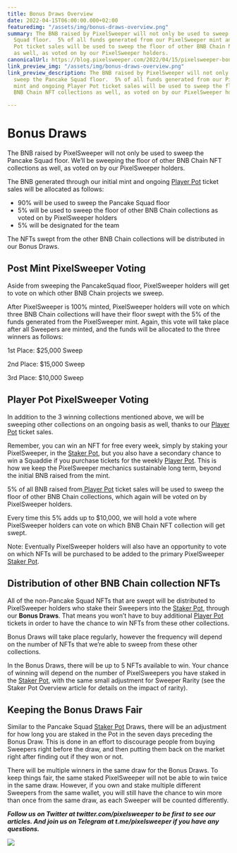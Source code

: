 ```yaml
---
title: Bonus Draws Overview
date: 2022-04-15T06:00:00.000+02:00
featuredimg: "/assets/img/bonus-draws-overview.png"
summary: The BNB raised by PixelSweeper will not only be used to sweep the Pancake
  Squad floor.  5% of all funds generated from our PixelSweeper mint and ongoing Player
  Pot ticket sales will be used to sweep the floor of other BNB Chain NFT collections
  as well, as voted on by our PixelSweeper holders.
canonicalUrl: https://blog.pixelsweeper.com/2022/04/15/pixelsweeper-bonus-draws-overview/
link_preview_img: "/assets/img/bonus-draws-overview.png"
link_preview_description: The BNB raised by PixelSweeper will not only be used to
  sweep the Pancake Squad floor.  5% of all funds generated from our PixelSweeper
  mint and ongoing Player Pot ticket sales will be used to sweep the floor of other
  BNB Chain NFT collections as well, as voted on by our PixelSweeper holders.

---
```

# **Bonus Draws**

The BNB raised by PixelSweeper will not only be used to sweep the Pancake Squad floor. We’ll be sweeping the floor of other BNB Chain NFT collections as well, as voted on by our PixelSweeper holders.

The BNB generated through our initial mint and ongoing [Player Pot](https://blog.pixelsweeper.com/2022/04/13/pixelsweeper-player-pot-overview/ "Player Pot Overview") ticket sales will be allocated as follows:

* 90% will be used to sweep the Pancake Squad floor
* 5% will be used to sweep the floor of other BNB Chain collections as voted on by PixelSweeper holders
* 5% will be designated for the team

The NFTs swept from the other BNB Chain collections will be distributed in our Bonus Draws.

## **Post Mint PixelSweeper Voting**

Aside from sweeping the PancakeSquad floor, PixelSweeper holders will get to vote on which other BNB Chain projects we sweep.

After PixelSweeper is 100% minted, PixelSweeper holders will vote on which three BNB Chain collections will have their floor swept with the 5% of the funds generated from the PixelSweeper mint. Again, this vote will take place after all Sweepers are minted, and the funds will be allocated to the three winners as follows:

1st Place: $25,000 Sweep

2nd Place: $15,000 Sweep

3rd Place: $10,000 Sweep

## **Player Pot PixelSweeper Voting**

In addition to the 3 winning collections mentioned above, we will be sweeping other collections on an ongoing basis as well, thanks to our [Player Pot](https://blog.pixelsweeper.com/2022/04/13/pixelsweeper-player-pot-overview/ "Player Pot Overview") ticket sales.

Remember, you can win an NFT for free every week, simply by staking your PixelSweeper, in the [Staker Pot](https://blog.pixelsweeper.com/2022/04/05/pixelsweeper-staker-pot-overview/ "Staker Pot Overview"), but you also have a secondary chance to win a Squaddie if you purchase tickets for the weekly [Player Pot](https://blog.pixelsweeper.com/2022/04/13/pixelsweeper-player-pot-overview/ "Player Pot Overview"). This is how we keep the PixelSweeper mechanics sustainable long term, beyond the initial BNB raised from the mint.

5% of all BNB raised from[ Player Pot](https://blog.pixelsweeper.com/2022/04/13/pixelsweeper-player-pot-overview/ "Player Pot Overview") ticket sales will be used to sweep the floor of other BNB Chain collections, which again will be voted on by PixelSweeper holders.

Every time this 5% adds up to $10,000, we will hold a vote where PixelSweeper holders can vote on which BNB Chain NFT collection will get swept.

Note: Eventually PixelSweeper holders will also have an opportunity to vote on which NFTs will be purchased to be added to the primary PixelSweeper [Staker Pot](https://blog.pixelsweeper.com/2022/04/05/pixelsweeper-staker-pot-overview/ "Staker Pot Overview").

## **Distribution of other BNB Chain collection NFTs**

All of the non-Pancake Squad NFTs that are swept will be distributed to PixelSweeper holders who stake their Sweepers into the [Staker Pot](https://blog.pixelsweeper.com/2022/04/05/pixelsweeper-staker-pot-overview/ "Staker Pot Overview"), through our **Bonus Draws**. That means you won’t have to buy additional [Player Pot](https://blog.pixelsweeper.com/2022/04/13/pixelsweeper-player-pot-overview/ "Player Pot Overview") tickets in order to have the chance to win NFTs from these other collections.

Bonus Draws will take place regularly, however the frequency will depend on the number of NFTs that we’re able to sweep from these other collections.

In the Bonus Draws, there will be up to 5 NFTs available to win. Your chance of winning will depend on the number of PixelSweepers you have staked in the [Staker Pot](https://blog.pixelsweeper.com/2022/04/05/pixelsweeper-staker-pot-overview/ "Staker Pot Overview"), with the same small adjustment for Sweeper Rarity (see the Staker Pot Overview article for details on the impact of rarity).

## **Keeping the Bonus Draws Fair**

Similar to the Pancake Squad [Staker Pot](https://blog.pixelsweeper.com/2022/04/05/pixelsweeper-staker-pot-overview/ "Staker Pot Overview") Draws, there will be an adjustment for how long you are staked in the Pot in the seven days preceding the Bonus Draw. This is done in an effort to discourage people from buying Sweepers right before the draw, and then putting them back on the market right after finding out if they won or not.

There will be multiple winners in the same draw for the Bonus Draws. To keep things fair, the same staked PixelSweeper will not be able to win twice in the same draw. However, if you own and stake multiple different Sweepers from the same wallet, you will still have the chance to win more than once from the same draw, as each Sweeper will be counted differently.

**_Follow us on Twitter at twitter.com/pixelsweeper to be first to see our articles. And join us on Telegram at t.me/pixelsweeper if you have any questions._**

![](/assets/img/untitled-design-10.png)